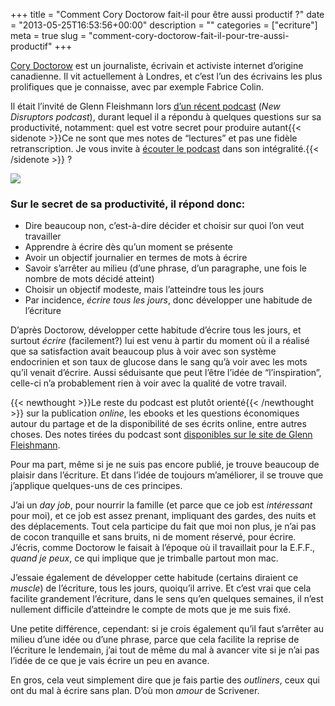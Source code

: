 +++
title = "Comment Cory Doctorow fait-il pour être aussi productif ?"
date = "2013-05-25T16:53:56+00:00"
description = ""
categories = ["ecriture"]
meta = true
slug = "comment-cory-doctorow-fait-il-pour-tre-aussi-productif"
+++

[Cory Doctorow](http://craphound.com/) est un journaliste, écrivain et activiste internet d’origine canadienne. Il vit actuellement à Londres, et c’est l’un des écrivains les plus prolifiques que je connaisse, avec par exemple Fabrice Colin.

Il était l’invité de Glenn Fleishmann lors [d’un récent podcast](http://www.muleradio.net/newdisruptors/24/) (_New Disruptors podcast_), durant lequel il a répondu à quelques questions sur sa productivité, notamment: quel est votre secret pour produire autant{{< sidenote >}}Ce ne sont que mes notes de &ldquo;lectures&rdquo; et pas une fidèle retranscription. Je vous invite à [écouter le podcast](http://www.muleradio.net/newdisruptors/24/) dans son intégralité.{{< /sidenote >}} ?

![](https://farm8.staticflickr.com/7105/7102879017_fe81ba1030_b.jpg)

### Sur le secret de sa productivité, il répond donc:

  * Dire beaucoup non, c’est-à-dire décider et choisir sur quoi l’on veut travailler
  * Apprendre à écrire dès qu’un moment se présente
  * Avoir un objectif journalier en termes de mots à écrire
  * Savoir s’arrêter au milieu (d’une phrase, d’un paragraphe, une fois le nombre de mots décidé atteint)
  * Choisir un objectif modeste, mais l’atteindre tous les jours
  * Par incidence, _écrire tous les jours_, donc développer une habitude de l’écriture

D’après Doctorow, développer cette habitude d’écrire tous les jours, et surtout _écrire_ (facilement?) lui est venu à partir du moment où il a réalisé que sa satisfaction avait beaucoup plus à voir avec son système endocrinien et son taux de glucose dans le sang qu’à voir avec les mots qu’il venait d’écrire. Aussi séduisante que peut l’être l’idée de “l’inspiration”, celle-ci n’a probablement rien à voir avec la qualité de votre travail.

{{< newthought >}}Le reste du podcast est plutôt orienté{{< /newthought >}} sur la publication _online_, les ebooks et les questions économiques autour du partage et de la disponibilité de ses écrits online, entre autres choses. Des notes tirées du podcast sont [disponibles sur le site de Glenn Fleishmann](http://newdisrupt.org/blog/2013/5/22/cory-doctorow-sews-up-the-analog-hole).

Pour ma part, même si je ne suis pas encore publié, je trouve beaucoup de plaisir dans l’écriture. Et dans l’idée de toujours m’améliorer, il se trouve que j’applique quelques-uns de ces principes.

J’ai un _day job_, pour nourrir la famille (et parce que ce job est _intéressant_ pour moi), et ce job est assez prenant, impliquant des gardes, des nuits et des déplacements. Tout cela participe du fait que moi non plus, je n’ai pas de cocon tranquille et sans bruits, ni de moment réservé, pour écrire. J’écris, comme Doctorow le faisait à l’époque où il travaillait pour la E.F.F., _quand je peux_, ce qui implique que je trimballe partout mon mac.

J’essaie également de développer cette habitude (certains diraient ce _muscle_) de l’écriture, tous les jours, quoiqu’il arrive. Et c’est vrai que cela facilite grandement l’écriture, dans le sens qu’en quelques semaines, il n’est nullement difficile d’atteindre le compte de mots que je me suis fixé.

Une petite différence, cependant: si je crois également qu’il faut s’arrêter au milieu d’une idée ou d’une phrase, parce que cela facilite la reprise de l’écriture le lendemain, j’ai tout de même du mal à avancer vite si je n’ai pas l’idée de ce que je vais écrire un peu en avance.

En gros, cela veut simplement dire que je fais partie des _outliners_, ceux qui ont du mal à écrire sans plan. D’où mon _amour_ de Scrivener.
